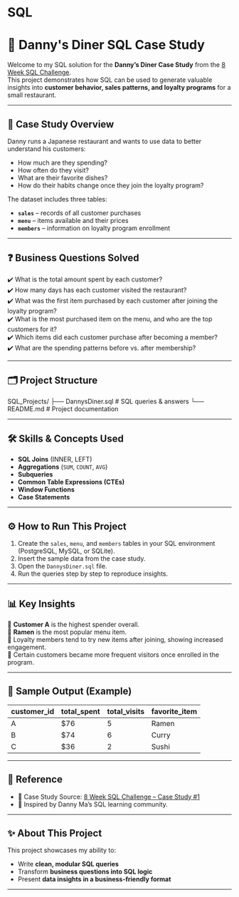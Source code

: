 # SQL

# 🍜 Danny's Diner SQL Case Study  

Welcome to my SQL solution for the **Danny’s Diner Case Study** from the [8 Week SQL Challenge](https://8weeksqlchallenge.com/case-study-1/).  
This project demonstrates how SQL can be used to generate valuable insights into **customer behavior, sales patterns, and loyalty programs** for a small restaurant.  

---

## 📖 Case Study Overview  
Danny runs a Japanese restaurant and wants to use data to better understand his customers:  
- How much are they spending?  
- How often do they visit?  
- What are their favorite dishes?  
- How do their habits change once they join the loyalty program?  

The dataset includes three tables:  

- **`sales`** – records of all customer purchases  
- **`menu`** – items available and their prices  
- **`members`** – information on loyalty program enrollment  

---

## ❓ Business Questions Solved  
✔️ What is the total amount spent by each customer?  
✔️ How many days has each customer visited the restaurant?  
✔️ What was the first item purchased by each customer after joining the loyalty program?  
✔️ What is the most purchased item on the menu, and who are the top customers for it?  
✔️ Which items did each customer purchase after becoming a member?  
✔️ What are the spending patterns before vs. after membership?  

---

## 🗂️ Project Structure  
SQL_Projects/
├── DannysDiner.sql # SQL queries & answers
└── README.md # Project documentation 




---

## 🛠️ Skills & Concepts Used  
- **SQL Joins** (INNER, LEFT)  
- **Aggregations** (`SUM`, `COUNT`, `AVG`)  
- **Subqueries**  
- **Common Table Expressions (CTEs)**  
- **Window Functions**  
- **Case Statements**  

---

## ⚙️ How to Run This Project  
1. Create the `sales`, `menu`, and `members` tables in your SQL environment (PostgreSQL, MySQL, or SQLite).  
2. Insert the sample data from the case study.  
3. Open the `DannysDiner.sql` file.  
4. Run the queries step by step to reproduce insights.  

---

## 📊 Key Insights  
🔹 **Customer A** is the highest spender overall.  
🔹 **Ramen** is the most popular menu item.  
🔹 Loyalty members tend to try new items after joining, showing increased engagement.  
🔹 Certain customers became more frequent visitors once enrolled in the program.  

---

## 📸 Sample Output (Example)  
| customer_id | total_spent | total_visits | favorite_item |
|-------------|-------------|---------------|---------------|
| A           | $76         | 5             | Ramen         |
| B           | $74         | 6             | Curry         |
| C           | $36         | 2             | Sushi         |

---

## 📌 Reference  
- 📂 Case Study Source: [8 Week SQL Challenge – Case Study #1](https://8weeksqlchallenge.com/case-study-1/)  
- 🙏 Inspired by Danny Ma’s SQL learning community.  

---

## ✨ About This Project  
This project showcases my ability to:  
- Write **clean, modular SQL queries**  
- Transform **business questions into SQL logic**  
- Present **data insights in a business-friendly format**  

---

